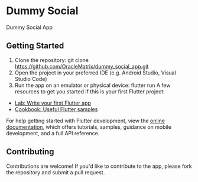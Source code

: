 # Dummy Social

Dummy Social App

## Getting Started
1. Clone the repository: git clone https://github.com/OracleMatrix/dummy_social_app.git
2. Open the project in your preferred IDE (e.g. Android Studio, Visual Studio Code)
3. Run the app on an emulator or physical device: flutter run
A few resources to get you started if this is your first Flutter project:

- [Lab: Write your first Flutter app](https://docs.flutter.dev/get-started/codelab)
- [Cookbook: Useful Flutter samples](https://docs.flutter.dev/cookbook)

For help getting started with Flutter development, view the
[online documentation](https://docs.flutter.dev/), which offers tutorials,
samples, guidance on mobile development, and a full API reference.

## Contributing
Contributions are welcome! If you'd like to contribute to the app, please fork the repository and submit a pull request.

